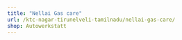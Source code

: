 ```yaml
---
title: "Nellai Gas care"
url: /ktc-nagar-tirunelveli-tamilnadu/nellai-gas-care/
shop: Autowerkstatt
---
```

